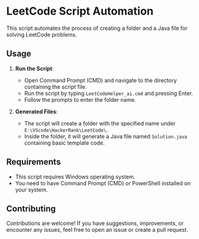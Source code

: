 # LeetCode Script Automation

This script automates the process of creating a folder and a Java file for solving LeetCode problems.

## Usage

1. **Run the Script**: 
   - Open Command Prompt (CMD) and navigate to the directory containing the script file.
   - Run the script by typing `LeetCodeHelper_ai.cmd` and pressing Enter.
   - Follow the prompts to enter the folder name.

2. **Generated Files**:
   - The script will create a folder with the specified name under `E:\VScode\HackerRank\LeetCode\`.
   - Inside the folder, it will generate a Java file named `Solution.java` containing basic template code.

## Requirements

- This script requires Windows operating system.
- You need to have Command Prompt (CMD) or PowerShell installed on your system.

## Contributing

Contributions are welcome! If you have suggestions, improvements, or encounter any issues, feel free to open an issue or create a pull request.
